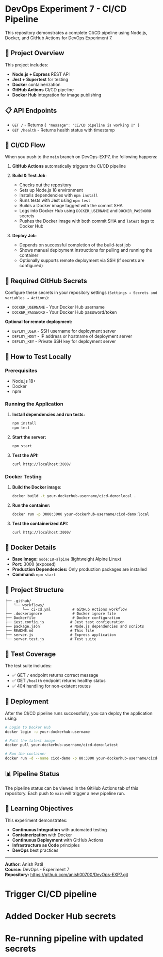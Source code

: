 # DevOps Experiment 7 - CI/CD Pipeline

This repository demonstrates a complete CI/CD pipeline using Node.js, Docker, and GitHub Actions for DevOps Experiment 7.

## 🚀 Project Overview

This project includes:
- **Node.js + Express** REST API
- **Jest + Supertest** for testing
- **Docker** containerization
- **GitHub Actions** CI/CD pipeline
- **Docker Hub** integration for image publishing

## 📋 API Endpoints

- `GET /` - Returns `{ "message": "CI/CD pipeline is working 🚀" }`
- `GET /health` - Returns health status with timestamp

## 🔄 CI/CD Flow

When you push to the `main` branch on DevOps-EXP7, the following happens:

1. **GitHub Actions** automatically triggers the CI/CD pipeline
2. **Build & Test Job**:
   - Checks out the repository
   - Sets up Node.js 18 environment
   - Installs dependencies with `npm install`
   - Runs tests with Jest using `npm test`
   - Builds a Docker image tagged with the commit SHA
   - Logs into Docker Hub using `DOCKER_USERNAME` and `DOCKER_PASSWORD` secrets
   - Pushes the Docker image with both commit SHA and `latest` tags to Docker Hub

3. **Deploy Job**:
   - Depends on successful completion of the build-test job
   - Shows manual deployment instructions for pulling and running the container
   - Optionally supports remote deployment via SSH (if secrets are configured)

## 🔐 Required GitHub Secrets

Configure these secrets in your repository settings (`Settings → Secrets and variables → Actions`):

- `DOCKER_USERNAME` - Your Docker Hub username
- `DOCKER_PASSWORD` - Your Docker Hub password/token

**Optional for remote deployment:**
- `DEPLOY_USER` - SSH username for deployment server
- `DEPLOY_HOST` - IP address or hostname of deployment server
- `DEPLOY_KEY` - Private SSH key for deployment server

## 🧪 How to Test Locally

### Prerequisites
- Node.js 18+
- Docker
- npm

### Running the Application

1. **Install dependencies and run tests:**
   ```bash
   npm install
   npm test
   ```

2. **Start the server:**
   ```bash
   npm start
   ```

3. **Test the API:**
   ```bash
   curl http://localhost:3000/
   ```

### Docker Testing

1. **Build the Docker image:**
   ```bash
   docker build -t your-dockerhub-username/cicd-demo:local .
   ```

2. **Run the container:**
   ```bash
   docker run -p 3000:3000 your-dockerhub-username/cicd-demo:local
   ```

3. **Test the containerized API:**
   ```bash
   curl http://localhost:3000/
   ```

## 🐳 Docker Details

- **Base Image:** `node:18-alpine` (lightweight Alpine Linux)
- **Port:** 3000 (exposed)
- **Production Dependencies:** Only production packages are installed
- **Command:** `npm start`

## 📁 Project Structure

```
├── .github/
│   └── workflows/
│       └── ci-cd.yml          # GitHub Actions workflow
├── .dockerignore              # Docker ignore file
├── Dockerfile                 # Docker configuration
├── jest.config.js            # Jest test configuration
├── package.json              # Node.js dependencies and scripts
├── README.md                 # This file
├── server.js                 # Express application
└── server.test.js            # Test suite
```

## 🧪 Test Coverage

The test suite includes:
- ✅ GET `/` endpoint returns correct message
- ✅ GET `/health` endpoint returns healthy status
- ✅ 404 handling for non-existent routes

## 🚀 Deployment

After the CI/CD pipeline runs successfully, you can deploy the application using:

```bash
# Login to Docker Hub
docker login -u your-dockerhub-username

# Pull the latest image
docker pull your-dockerhub-username/cicd-demo:latest

# Run the container
docker run -d --name cicd-demo -p 80:3000 your-dockerhub-username/cicd-demo:latest
```

## 📊 Pipeline Status

The pipeline status can be viewed in the GitHub Actions tab of this repository. Each push to `main` will trigger a new pipeline run.

## 🎯 Learning Objectives

This experiment demonstrates:
- **Continuous Integration** with automated testing
- **Containerization** with Docker
- **Continuous Deployment** with GitHub Actions
- **Infrastructure as Code** principles
- **DevOps** best practices

---

**Author:** Anish Patil  
**Course:** DevOps - Experiment 7  
**Repository:** https://github.com/anish00700/DevOps-EXP7.git
# Trigger CI/CD pipeline
# Added Docker Hub secrets
# Re-running pipeline with updated secrets
